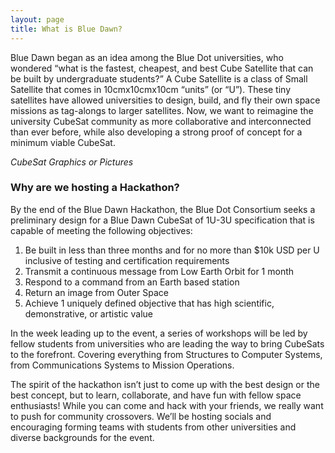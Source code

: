 ```yaml
---
layout: page
title: What is Blue Dawn?
---
```

Blue Dawn began as an idea among the Blue Dot universities, who wondered “what is the fastest, cheapest, and best Cube Satellite that can be built by undergraduate students?” A Cube Satellite is a class of Small Satellite that comes in 10cmx10cmx10cm “units” (or “U”). These tiny satellites have allowed universities to design, build, and fly their own space missions as tag-alongs to larger satellites. Now, we want to reimagine the university CubeSat community as more collaborative and interconnected than ever before, while also developing a strong proof of concept for a minimum viable CubeSat. 

*CubeSat Graphics or Pictures*

### Why are we hosting a Hackathon? 
By the end of the Blue Dawn Hackathon, the Blue Dot Consortium seeks a preliminary design for a Blue Dawn CubeSat of 1U-3U specification that is capable of meeting the following objectives: 

1. Be built in less than three months and for no more than $10k USD per U inclusive of testing and certification requirements
2. Transmit a continuous message from Low Earth Orbit for 1 month
3. Respond to a command from an Earth based station 
4. Return an image from Outer Space
5. Achieve 1 uniquely defined objective that has high scientific, demonstrative, or artistic value

In the week leading up to the event, a series of workshops will be led by fellow students from universities who are leading the way to bring CubeSats to the forefront. Covering everything from Structures to Computer Systems, from Communications Systems to Mission Operations. 

The spirit of the hackathon isn’t just to come up with the best design or the best concept, but to learn, collaborate, and have fun with fellow space enthusiasts! While you can come and hack with your friends, we really want to push for community crossovers. We’ll be hosting socials and encouraging forming teams with students from other universities and diverse backgrounds for the event. 
